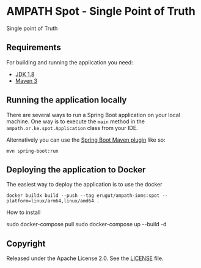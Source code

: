 # AMPATH Spot - Single Point of Truth

Single point of Truth

## Requirements

For building and running the application you need:

* [JDK 1.8](http://www.oracle.com/technetwork/java/javase/downloads/jdk8-downloads-2133151.html)
* [Maven 3](https://maven.apache.org/)

## Running the application locally

There are several ways to run a Spring Boot application on your local machine. One way is to execute the `main` method in the `ampath.or.ke.spot.Application` class from your IDE.

Alternatively you can use the [Spring Boot Maven plugin](https://docs.spring.io/spring-boot/docs/current/reference/html/build-tool-plugins-maven-plugin.html) like so:

```shell
mvn spring-boot:run
```

## Deploying the application to Docker

The easiest way to deploy the application is to use the docker

```shell
docker buildx build --push --tag erugut/ampath-ioms:spot --platform=linux/arm64,linux/amd64 .
```

How to install

sudo docker-compose pull
sudo docker-compose up --build -d

## Copyright

Released under the Apache License 2.0. See the [LICENSE](https://github.com/codecentric/springboot-sample-app/blob/master/LICENSE) file.
